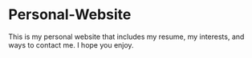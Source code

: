 # Personal-Website
This is my personal website that includes my resume, my interests, and ways to contact me. I hope you enjoy.
